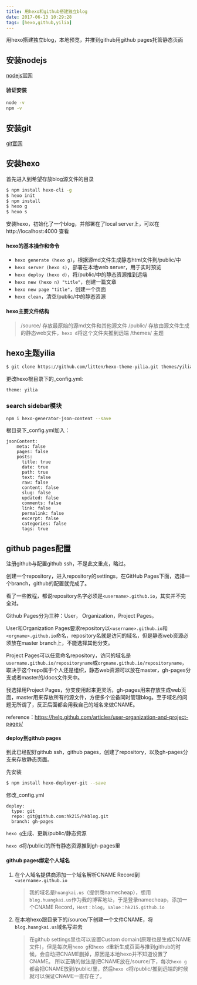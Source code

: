 ```yaml
---
title: 用hexo和github搭建独立blog
date: 2017-06-13 10:29:28
tags: [hexo,github,yilia]
---
```


用hexo搭建独立blog，本地预览，并推到github用github pages托管静态页面

## 安装nodejs

[nodejs官网](https://nodejs.org/en/)

#### 验证安装

``` bash
node -v
npm -v
```

## 安装git

[git官网](https://git-scm.com/downloads)

## 安装hexo

首先进入到希望存放blog源文件的目录

``` bash
$ npm install hexo-cli -g
$ hexo init
$ npm install
$ hexo g
$ hexo s
```

安装hexo，初始化了一个blog，并部署在了local server上，可以在http://localhost:4000 查看

#### hexo的基本操作和命令

* `hexo generate (hexo g)`，根据源md文件生成静态html文件到/public/中
* `hexo server (hexo s)`，部署在本地web server，用于实时预览
* `hexo deploy (hexo d)`，将/public/中的静态资源推到远端
* `hexo new (hexo n) "title"`，创建一篇文章
* `hexo new page "title"`，创建一个页面
* `hexo clean`，清空/public/中的静态资源

#### hexo主要文件结构

> /source/ 存放最原始的源md文件和其他源文件
> /public/ 存放由源文件生成的静态web文件，`hexo d`将这个文件夹推到远端
> /themes/ 主题

## hexo主题yilia

``` bash
$ git clone https://github.com/litten/hexo-theme-yilia.git themes/yilia
```

更改hexo根目录下的_config.yml:

```
theme: yilia
```

### search sidebar模块

``` bash
npm i hexo-generator-json-content --save
```

根目录下_config.yml加入：
```
jsonContent:
    meta: false
    pages: false
    posts:
      title: true
      date: true
      path: true
      text: false
      raw: false
      content: false
      slug: false
      updated: false
      comments: false
      link: false
      permalink: false
      excerpt: false
      categories: false
      tags: true
```

## github pages配置

注册github与配置github ssh，不是此文重点，略过。

创建一个repository，进入repository的settings，在GitHub Pages下面，选择一个branch，github的配置就完成了。

看了一些教程，都说repository名字必须是`<username>.github.io`，其实并不完全对。

Github Pages分为三种：User， Organization，Project Pages。

User和Organization Pages要求repository以`<username>.github.io`和`<orgname>.github.io`命名，repository名就是访问的域名，但是静态web资源必须放在master branch上，不能选择其他分支。

Project Pages可以任意命名repository，访问的域名是`username.github.io/repositoryname`或`orgname.github.io/repositoryname`，取决于这个repo属于个人还是组织，静态web资源可以放在master，gh-pages分支或者master的/docs文件夹中。

我选择用Project Pages，分支使用起来更灵活，gh-pages用来存放生成web页面，master用来存放所有的源文件，方便多个设备同时管理blog。至于域名的问题无所谓了，反正后面都会用我自己的域名来做CNAME。

reference：<https://help.github.com/articles/user-organization-and-project-pages/>

#### deploy到github pages

到此已经配好github ssh，github pages，创建了repository，以及gh-pages分支来存放静态页面。

先安装
``` bash
$ npm install hexo-deployer-git --save
```
修改_config.yml
```
deploy:
  type: git
  repo: git@github.com:hk215/hkblog.git
  branch: gh-pages
```

`hexo g`生成、更新/public/静态资源

`hexo d`将/public/的所有静态资源推到gh-pages里

#### github pages绑定个人域名

1. 在个人域名提供商添加一个域名解析CNAME Record到`<username>.github.io`
	> 我的域名是`huangkai.us`（提供商namecheap），想用`blog.huangkai.us`作为我的博客地址，于是登录namecheap，添加一个CNAME Record，`Host：blog`，`Value：hk215.github.io`
2. 在本地hexo跟目录下的/source/下创建一个文件CNAME，将`blog.huangkai.us`域名写进去
	> 在github settings里也可以设置Custom domain(原理也是生成CNAME文件)，但是每次用`hexo g`和`hexo d`重新生成页面与推到github的时候，会自动把CNAME删掉，原因是本地hexo并不知道设置了CNAME。
	> 所以正确的做法是把CNAME放在/source/下，每次`hexo g`都会把CNAME放到/public/里，然后`hexo d`将/public/推到远端的时候就可以保证CNAME一直存在了。
